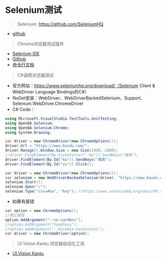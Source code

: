 # Selenium测试



> Selenium: https://github.com/SeleniumHQ

- [github](https://github.com/SeleniumHQ/selenium)




> Chrome浏览器测试插件

- [Selenium IDE](https://chrome.google.com/webstore/detail/selenium-ide/mooikfkahbdckldjjndioackbalphokd)
- [Github](https://github.com/seleniumhq/selenium-ide)
- [命令行文档](https://www.seleniumhq.org/selenium-ide/docs/en/api/commands/)

> C#调用浏览器测试

- 官方网站：https://www.seleniumhq.org/download/（Selenium Client & WebDriver Language Bindings的C#）
- NuGet安装：WebDriver、WebDriverBackedSelenium、Support、Selenium.WebDriver.ChromeDriver
- C# Code：

```C#
using Microsoft.VisualStudio.TestTools.UnitTesting;
using OpenQA.Selenium;
using OpenQA.Selenium.Chrome;
using System.Drawing;

var driver = new ChromeDriver(new ChromeOptions());
driver.Url = "https://www.baidu.com/";
driver.Manage().Window.Size = new Size(1920, 1080);
//driver.FindElement(By.CssSelector(".kw")).SendKeys("搜索");
driver.FindElement(By.Id("kw")).SendKeys("搜索");
driver.FindElement(By.Id("su")).Click();
```

```C#
var driver = new ChromeDriver(new ChromeOptions());
var selenium = new WebDriverBackedSelenium(driver, "https://www.baidu.com/");
selenium.Start();
selenium.Open("/");
selenium.Type("css=#kw", "key"); //https://www.seleniumhq.org/docs/09_selenium_ide.jsp#locating-elements
```

- 如果有报错
  
```c#
var option = new ChromeOptions();
//禁止报错
option.AddArgument("--no-sandbox");
//option.AddArgument("headless");
//option.AddArgument("--disable-extensions");
var driver = new ChromeDriver(option);
```


> UI.Vision Kantu 浏览器自动化工具

- [UI.Vision Kantu](https://chrome.google.com/webstore/detail/uivision-kantu-for-chrome/gcbalfbdmfieckjlnblleoemohcganoc)